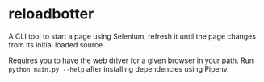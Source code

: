 # reloadbotter
A CLI tool to start a page using Selenium, refresh it until the page changes from its initial loaded source

Requires you to have the web driver for a given browser in your path.
Run `python main.py --help` after installing dependencies using Pipenv.
